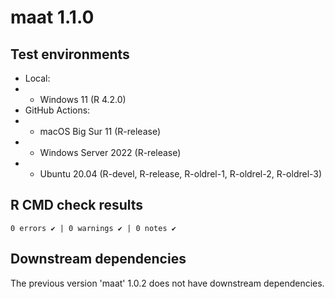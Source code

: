 # maat 1.1.0

## Test environments

* Local:
* * Windows 11 (R 4.2.0)
* GitHub Actions:
* * macOS Big Sur 11 (R-release)
* * Windows Server 2022 (R-release)
* * Ubuntu 20.04 (R-devel, R-release, R-oldrel-1, R-oldrel-2, R-oldrel-3)

## R CMD check results

```
0 errors ✔ | 0 warnings ✔ | 0 notes ✔
```

## Downstream dependencies

The previous version 'maat' 1.0.2 does not have downstream dependencies.
